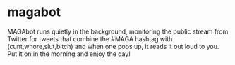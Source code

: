 # magabot
MAGAbot runs quietly in the background, monitoring the public stream from Twitter for tweets that combine the #MAGA hashtag with (cunt,whore,slut,bitch) and when one pops up, it reads it out loud to you. Put it on in the morning and enjoy the day!
